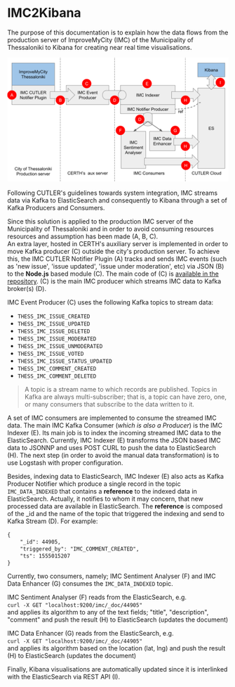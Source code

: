 # IMC2Kibana
The purpose of this documentation is to explain how the data flows from the production server of ImproveMyCity (IMC) of the Municipality of Thessaloniki to Kibana for creating near real time visualisations.

![IMC2Kibana diagram](./IMC2Kibana.svg)

Following CUTLER's guidelines towards system integration, IMC streams data via Kafka to ElasticSearch and consequently to Kibana through a set of Kafka Producers and Consumers.

Since this solution is applied to the production IMC server of the Municipality of Thessaloniki and in order to avoid consuming resources resources and assumption has been made (A, B, C).  
An extra layer, hosted in CERTH's auxiliary server is implemented in order to move Kafka producer (C) outside the city's production server. To achieve this, the IMC CUTLER Notifier Plugin (A) tracks and sends IMC events (such as 'new issue', 'issue updated', 'issue under moderation', etc) via JSON (B) to the **Node.js** based module (C). The main code of (C) is [available in the repository](#). (C) is the main IMC producer which streams IMC data to Kafka broker(s) (D). 

IMC Event Producer (C) uses the following Kafka topics to stream data:

* ``THESS_IMC_ISSUE_CREATED``
* ``THESS_IMC_ISSUE_UPDATED``
* ``THESS_IMC_ISSUE_DELETED``
* ``THESS_IMC_ISSUE_MODERATED``
* ``THESS_IMC_ISSUE_UNMODERATED``
* ``THESS_IMC_ISSUE_VOTED ``
* ``THESS_IMC_ISSUE_STATUS_UPDATED``
* ``THESS_IMC_COMMENT_CREATED``
* ``THESS_IMC_COMMENT_DELETED``

> A topic is a stream name to which records are published. Topics in Kafka are always multi-subscriber; that is, a topic can have zero, one, or many consumers that subscribe to the data written to it.

A set of IMC consumers are implemented to consume the streamed IMC data. The main IMC Kafka Consumer (*which is also a Producer*) is the IMC Indexer (E). Its main job is to index the incoming streamed IMC data to the ElasticSearch. Currently, IMC Indexer (E) transforms the JSON based IMC data to JSONNP and uses POST CURL to push the data to ElasticSearch (H). The next step (in order to avoid the manual data transformation) is to use Logstash with proper configuration.

Besides, indexing data to ElasticSearch, IMC Indexer (E) also acts as Kafka Producer Notifier which produce a single record in the topic ``IMC_DATA_INDEXED`` that contains a **reference** to the indexed data in ElasticSearch. Actually, it notifies to whom it may concern, that new processed data are available in ElasticSearch. The **reference** is composed of the _id and the name of the topic that triggered the indexing and send to Kafka Stream (D). For example:

```
{ 
    "_id": 44905, 
    "triggered_by": "IMC_COMMENT_CREATED",
    "ts": 1555015207 
}
```

Currently, two consumers, namely; IMC Sentiment Analyser (F) and IMC Data Enhancer (G) consumes the ``IMC_DATA_INDEXED`` topic.

IMC Sentiment Analyser (F) reads from the ElasticSearch, e.g.  
``curl -X GET "localhost:9200/imc/_doc/44905"``  
and applies its algorithm to any of the text fields; "title", "description", "comment" and push the result (H) to ElasticSearch (updates the document)

IMC Data Enhancer (G) reads from the ElasticSearch, e.g.  
``curl -X GET "localhost:9200/imc/_doc/44905"``  
and applies its algorithm based on the location (lat, lng) and push the result (H) to ElasticSearch (updates the document)

Finally, Kibana visualisations are automatically updated since it is interlinked with the ElasticSearch via REST API (I).
